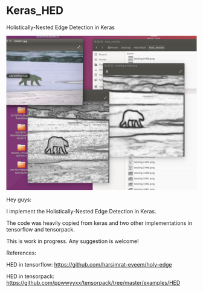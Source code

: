 # Keras_HED

Holistically-Nested Edge Detection in Keras

![Result](./Screen_Shot.png)


Hey guys:

  I implement the Holistically-Nested Edge Detection in Keras.
  
  The code was heavily copied from keras and two other implementations in tensorflow and tensorpack.
  
  This is work in progress. Any suggestion is welcome!
  
  
  
References:

HED in tensorflow: https://github.com/harsimrat-eyeem/holy-edge

HED in tensorpack: https://github.com/ppwwyyxx/tensorpack/tree/master/examples/HED

